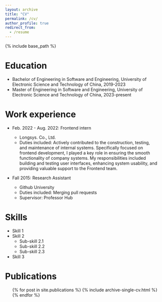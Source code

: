 ```yaml
---
layout: archive
title: "CV"
permalink: /cv/
author_profile: true
redirect_from:
  - /resume
---
```


{% include base_path %}

Education
======
* Bachelor of Engineering in Software and Engineering, University of Electronic Science and Technology of China, 2019-2023
* Master of Engineering in Software and Engineering, University of Electronic Science and Technology of China, 2023-present

Work experience
======
* Feb. 2022 - Aug. 2022: Frontend intern
  * Longsys. Co., Ltd.
  * Duties included: Actively contributed to the construction, testing, and maintenance of internal systems. Specifically focused on frontend development, I played a key role in ensuring the smooth functionality of company systems. My responsibilities included building and testing user interfaces, enhancing system usability, and providing valuable support to the Frontend team.

* Fall 2015: Research Assistant
  * Github University
  * Duties included: Merging pull requests
  * Supervisor: Professor Hub
  
Skills
======
* Skill 1
* Skill 2
  * Sub-skill 2.1
  * Sub-skill 2.2
  * Sub-skill 2.3
* Skill 3

Publications
======
  <ul>{% for post in site.publications %}
    {% include archive-single-cv.html %}
  {% endfor %}</ul>
  
